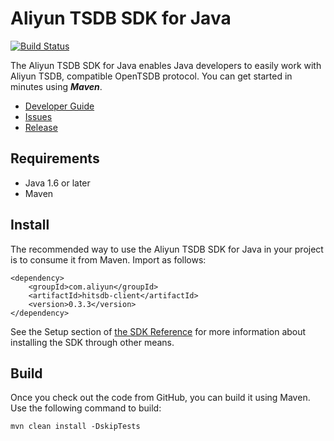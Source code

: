 
# Aliyun TSDB SDK for Java

[![Build Status](https://travis-ci.com/aliyun/aliyun-tsdb-java-sdk.svg?branch=master)](https://travis-ci.com/github/aliyun/aliyun-tsdb-java-sdk)

The Aliyun TSDB SDK for Java enables Java developers to easily work with Aliyun TSDB, compatible OpenTSDB protocol. You can get started in minutes using ***Maven***. 

- [Developer Guide](https://help.aliyun.com/document_detail/61634.html)
- [Issues](https://github.com/aliyun/aliyun-tsdb-java-sdk/issues)
- [Release](https://github.com/aliyun/aliyun-tsdb-java-sdk/releases)

## Requirements

- Java 1.6 or later
- Maven

## Install

The recommended way to use the Aliyun TSDB SDK for Java in your project is to consume it from Maven. Import as follows:

```
<dependency>
    <groupId>com.aliyun</groupId>
    <artifactId>hitsdb-client</artifactId>
    <version>0.3.3</version>
</dependency>
```

See the Setup section of [the SDK Reference](https://help.aliyun.com/document_detail/61634.html) for more information about installing the SDK through other means.


## Build

Once you check out the code from GitHub, you can build it using Maven. Use the following command to build:

```
mvn clean install -DskipTests
```

